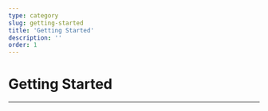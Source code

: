 ```yaml
---
type: category
slug: getting-started
title: 'Getting Started'
description: ''
order: 1
---
```


# Getting Started

---

